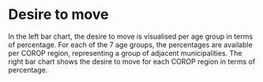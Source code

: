 # Desire to move

In the left bar chart, the desire to move is visualised per age group in terms of percentage. For each of the 7 age groups, the percentages are available per COROP region, representing a group of adjacent municipalities. 
The right bar chart shows the desire to move for each COROP region in terms of percentage. 
